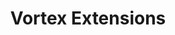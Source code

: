---
layout: default
title: Vortex Extensions
nav_order: 1
parent: Tools
grand_parent: Modding
permalink: /modding/tools/vortex-extensions
---